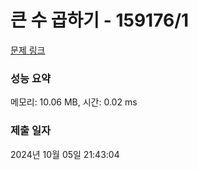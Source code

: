 # 큰 수 곱하기 - 159176/1 

[문제 링크](https://level.goorm.io/exam/159176/%EC%95%8C%EA%B3%A0%EB%A6%AC%EC%A6%98-%EB%A8%BC%EB%8D%B0%EC%9D%B4-%ED%81%B0-%EC%88%98-%EA%B3%B1%ED%95%98%EA%B8%B0/quiz/1) 

### 성능 요약

메모리: 10.06 MB, 시간: 0.02 ms

### 제출 일자

2024년 10월 05일 21:43:04


